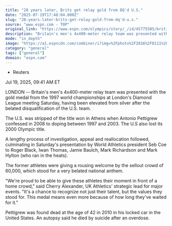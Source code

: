 ```yaml
---
title: "28 years later, Brits get relay gold from DQ'd U.S."
date: "2025-07-19T17:48:04.000Z"
slug: "28-years-later-brits-get-relay-gold-from-dq'd-u.s."
source: "www.espn.com - TOP"
original_link: "https://www.espn.com/olympics/story/_/id/45775585/british-relay-team-gets-1997-relay-gold-years-waiting"
description: "Britain's men's 4x400-meter relay team was presented with the gold medal from the 1997 world championships, having been elevated from silver after the belated disqualification of the U.S. team."
mode: "in_depth"
image: "https://a1.espncdn.com/combiner/i?img=%2Fphoto%2F2016%2F0111%2Fr43049_1296x729_16%2D9.jpg"
category: "general"
tags: ["general"]
domain: "espn.com"
---
```

<div id="readability-page-1" class="page"><div><div><ul><li><p>Reuters</p></li></ul><p><span>Jul 19, 2025, 09:41 AM ET</span></p></div><p>LONDON -- Britain's men's 4x400-meter relay team was presented with the gold medal from the 1997 world championships at London's Diamond League meeting Saturday, having been elevated from silver after the belated disqualification of the U.S. team.</p><p>The U.S. was stripped of the title won in Athens when Antonio Pettigrew confessed in 2008 to doping between 1997 and 2003. The U.S also lost its 2000 Olympic title.</p><p>A lengthy process of investigation, appeal and reallocation followed, culminating in Saturday's presentation by World Athletics president Seb Coe to Roger Black, Iwan Thomas, Jamie Baulch, Mark Richardson and Mark Hylton (who ran in the heats).</p><p>The former athletes were giving a rousing welcome by the sellout crowd of 60,000, which stood for a very belated national anthem.</p><p>"We're proud to be able to give these athletes their moment in front of a home crowd," said Cherry Alexander, UK Athletics' strategic lead for major events. "It's a chance to recognize not just their talent, but the values they stood for. This medal means even more because of how long they've waited for it."</p><p>Pettigrew was found dead at the age of 42 in 2010 in his locked car in the United States. An autopsy said he died by suicide after an overdose.</p>
</div></div>